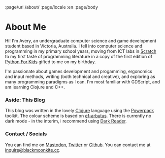 :page/uri /about/
:page/locale :en
:page/body

# About Me

Hi! I'm Avery, an undergraduate computer science and game development student based in Victoria, Australia. I fell into computer science and programming in my primary school years, moving from ICT labs in [Scratch](https://en.wikipedia.org/wiki/Scratch_(programming_language)) to my first taste of programming literature in a copy of the first edition of [Python For Kids](https://nostarch.com/python-kids-2nd-edition) gifted to me on my birthday.

I'm passionate about games development and progamming, ergonomics and input methods, writing (both technical and creative), and exploring as many programming paradigms as I can. I'm most familiar with GDScript, and am learning Clojure and C++.

### Aside: This Blog
This blog was written in the lovely [Clojure](https://clojure.org/) language using the [Powerpack](https://github.com/cjohansen/powerpack) toolkit. The colour scheme is based on [ef-arbutus](https://github.com/protesilaos/ef-themes/blob/main/ef-arbutus-theme.el). There is currently no dark mode - in the interim, i recommend using [Dark Reader](https://darkreader.org/).

### Contact / Socials
You can find me on [Mastodon](https://mastodon.gamedev.place/@crestofthebeast), [Twitter](https://twitter.com/blackmoonkite) or [Github](https://github.com/crestofthebeast).
You can contact me at inquire@blackmoonkite.cc.
